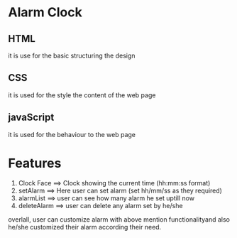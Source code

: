# Alarm Clock

## HTML
it is use for the basic structuring the design

## CSS 
it is used for the style the content of the web page

## javaScript
it is used for the behaviour to the web page


# Features 
1. Clock Face ==> Clock showing the current time (hh:mm:ss format)
2. setAlarm ==> Here user can set alarm (set hh/mm/ss as they required)
3. alarmList ==> user can see how many alarm he set uptill now
4. deleteAlarm ==> user can delete any alarm set by he/she

overlall, user can customize alarm with above mention functionalityand also he/she customized their alarm according their need.

